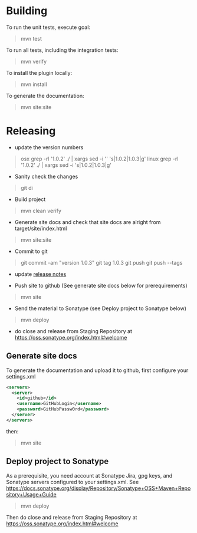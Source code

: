 Building
========

To run the unit tests, execute goal:

> mvn test

To run all tests, including the integration tests:

> mvn verify

To install the plugin locally:

> mvn install

To generate the documentation:

> mvn site:site

Releasing
=========

* update the version numbers

> osx grep -rl '<version>1.0.2</version>' ./ | xargs sed -i '' 's|<version>1.0.2</version>|<version>1.0.3</version>|g'
> linux grep -rl '<version>1.0.2</version>' ./ | xargs sed -i 's|<version>1.0.2</version>|<version>1.0.3</version>|g'

* Sanity check the changes

> git di

* Build project

> mvn clean verify

* Generate site docs and check that site docs are alright from target/site/index.html

> mvn site:site

* Commit to git

> git commit -am "version 1.0.3"
> git tag 1.0.3
> git push
> git push --tags

* update [release notes](https://github.com/robotframework/MavenPlugin/wiki/ReleaseNotes "release notes")

* Push site to github (See generate site docs below for prerequirements)

> mvn site

* Send the material to Sonatype (see Deploy project to Sonatype below)

> mvn deploy

* do close and release from Staging Repository at https://oss.sonatype.org/index.html#welcome

Generate site docs
------------------

To generate the documentation and upload it to github, first configure your settings.xml

```xml
<servers>
  <server>
    <id>github</id>
    <username>GitHubLogin</username>
    <password>GitHubPassw0rd</password>
  </server>
</servers>
```

then:

> mvn site

Deploy project to Sonatype
--------------------------

As a prerequisite, you need account at Sonatype Jira, gpg keys, and Sonatype servers configured to your settings.xml.
See https://docs.sonatype.org/display/Repository/Sonatype+OSS+Maven+Repository+Usage+Guide

> mvn deploy

Then do close and release from Staging Repository at https://oss.sonatype.org/index.html#welcome